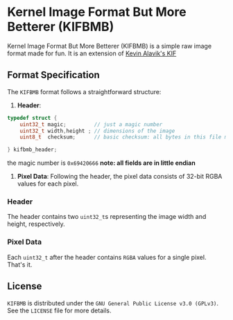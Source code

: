 # Kernel Image Format But More Betterer (KIFBMB)

Kernel Image Format But More Betterer (KIFBMB) is a simple raw image format made for fun.
It is an extension of [Kevin Alavik's KIF](https://kevinalavik.github.io/kif.html)

## Format Specification

The `KIFBMB` format follows a straightforward structure:

1. **Header**:
```C
typedef struct {
    uint32_t magic;         // just a magic number 
    uint32_t width,height ; // dimensions of the image
    uint8_t  checksum;      // basic checksum: all bytes in this file must add up to 0

} kifbmb_header;
```
the magic number is `0x69420666`
**note: all fields are in little endian**
1. **Pixel Data**: Following the header, the pixel data consists of 32-bit RGBA values for each pixel.

### Header
The header contains two `uint32_t`s representing the image width and height, respectively.

### Pixel Data
Each `uint32_t` after the header contains `RGBA` values for a single pixel. That's it.

## License
`KIFBMB` is distributed under the `GNU General Public License v3.0 (GPLv3)`. See the `LICENSE` file for more details.
